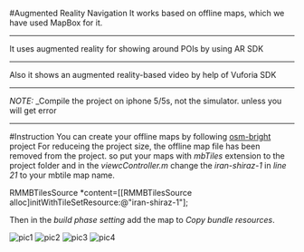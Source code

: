 #Augmented Reality Navigation
It works based on offline maps, which we have used MapBox for it.
___
It uses augmented reality for showing around POIs by using AR SDK
___
Also it shows an augmented reality-based video by help of Vuforia SDK
___
*NOTE:* _Compile the project on iphone 5/5s, not the simulator. unless you will get error
___
#Instruction
You can create your offline maps by following [osm-bright](https://github.com/mapbox/osm-bright) project
For reduceing the project size, the offline map file has been removed from the project. so put your maps with *mbTiles* extension to the project folder and in the *viewcController.m* change the _iran-shiraz-1_   in *line 21* to your mbtile map name.

RMMBTilesSource *content=[[RMMBTilesSource alloc]initWithTileSetResource:@"iran-shiraz-1"];

Then in the _build phase setting_ add the map to *Copy bundle resources*.

![pic1](https://ibb.co/nMR0wF)
![pic2](https://ibb.co/eG6div)
![pic3](https://ibb.co/g7CJiv)
![pic4](https://ibb.co/kmenbF)
